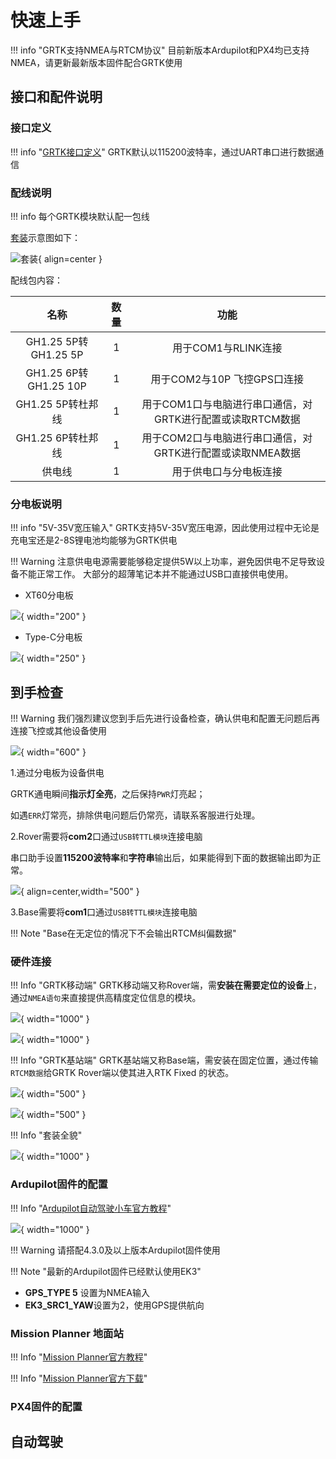 # 快速上手

!!! info "GRTK支持NMEA与RTCM协议"
    目前新版本Ardupilot和PX4均已支持NMEA，请更新最新版本固件配合GRTK使用

## 接口和配件说明



### 接口定义

!!! info "[GRTK接口定义](https://wiki.blicube.com/grtk/zh/GRTK%E7%94%A8%E6%88%B7%E6%89%8B%E5%86%8C/#21)"
    GRTK默认以115200波特率，通过UART串口进行数据通信

### 配线说明

!!! info 
    每个GRTK模块默认配一包线

[套装](https://wiki.blicube.com/grtk/zh/GRTK%E7%94%A8%E6%88%B7%E6%89%8B%E5%86%8C/#6-grtk)示意图如下：

![套装](../media/list.png){ align=center }

配线包内容：

|          名称          |  数量   |                 功能                  |
|:--------------------:|:-----:|:-----------------------------------:|
| GH1.25 5P转GH1.25 5P  |   1   |           用于COM1与RLINK连接            |
| GH1.25 6P转GH1.25 10P |   1   |         用于COM2与10P 飞控GPS口连接         |
|    GH1.25 5P转杜邦线     |   1   | 用于COM1口与电脑进行串口通信，对GRTK进行配置或读取RTCM数据 |
|    GH1.25 6P转杜邦线     |   1   | 用于COM2口与电脑进行串口通信，对GRTK进行配置或读取NMEA数据 |
|         供电线          |1|             用于供电口与分电板连接             |

### 分电板说明

!!! info "5V-35V宽压输入"
    GRTK支持5V-35V宽压电源，因此使用过程中无论是充电宝还是2-8S锂电池均能够为GRTK供电

!!! Warning 
    注意供电电源需要能够稳定提供5W以上功率，避免因供电不足导致设备不能正常工作。
    大部分的超薄笔记本并不能通过USB口直接供电使用。

* XT60分电板

![](../media/xt60power.png){ width="200" }

* Type-C分电板

![](../media/typecpower.png){ width="250" }


## 到手检查

!!! Warning
    我们强烈建议您到手后先进行设备检查，确认供电和配置无问题后再连接飞控或其他设备使用

![](../media/usb-ttl.png){ width="600" }

1.通过分电板为设备供电

GRTK通电瞬间**指示灯全亮**，之后保持```PWR```灯亮起；

如遇```ERR```灯常亮，排除供电问题后仍常亮，请联系客服进行处理。

2.Rover需要将**com2**口通过```USB转TTL模块```连接电脑

串口助手设置**115200波特率**和**字符串**输出后，如果能得到下面的数据输出即为正常。

![](../media/check_serial.png){ align=center,width="500" }


3.Base需要将**com1**口通过```USB转TTL模块```连接电脑

!!! Note "Base在无定位的情况下不会输出RTCM纠偏数据"

### 硬件连接

!!! Info "GRTK移动端"
    GRTK移动端又称Rover端，需**安装在需要定位的设备**上，通过```NMEA语句```来直接提供高精度定位信息的模块。

![](../media/rover-connect1.jpg){ width="1000" }

![](../media/rover-connect2.jpg){ width="1000" }

!!! Info "GRTK基站端"
    GRTK基站端又称Base端，需安装在固定位置，通过传输```RTCM数据```给GRTK Rover端以使其进入RTK Fixed
    的状态。

![](../media/base-connect1.jpg){ width="500" }

![](../media/base-connect2.jpg){ width="500" }

!!! Info "套装全貌"

![](../media/kit_connect.jpg){ width="1000" }


### Ardupilot固件的配置

!!! Info "[Ardupilot自动驾驶小车官方教程](https://ardupilot.org/rover/index.html)"

![](../media/home_rover.jpg){ width="1000" }

!!! Warning
    请搭配4.3.0及以上版本Ardupilot固件使用


!!! Note "最新的Ardupilot固件已经默认使用EK3"

-   **GPS_TYPE 5** 设置为NMEA输入
-   **EK3_SRC1_YAW**设置为2，使用GPS提供航向

### Mission Planner 地面站

!!! Info "[Mission Planner官方教程](https://ardupilot.org/planner/docs/mission-planner-overview.html)"

!!! Info "[Mission Planner官方下载](https://firmware.ardupilot.org/Tools/MissionPlanner/MissionPlanner-latest.msi)"


### PX4固件的配置

## 自动驾驶
